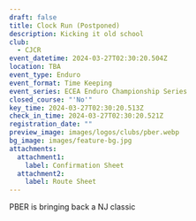 ```yaml
---
draft: false
title: Clock Run (Postponed)
description: Kicking it old school
club:
  - CJCR
event_datetime: 2024-03-27T02:30:20.504Z
location: TBA
event_type: Enduro
event_format: Time Keeping
event_series: ECEA Enduro Championship Series
closed_course: "'No'"
key_time: 2024-03-27T02:30:20.513Z
check_in_time: 2024-03-27T02:30:20.521Z
registration_date: ""
preview_image: images/logos/clubs/pber.webp
bg_image: images/feature-bg.jpg
attachments:
  attachment1:
    label: Confirmation Sheet
  attachment2:
    label: Route Sheet
---
```

PBER is bringing back a NJ classic